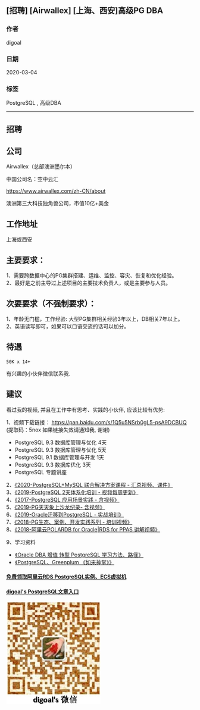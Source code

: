 ## [招聘] [Airwallex] [上海、西安]高级PG DBA      
                         
### 作者                         
digoal                        
                        
### 日期                        
2020-03-04                       
                        
### 标签                        
PostgreSQL , 高级DBA     
                        
----                        
                        
## 招聘        
## 公司    
    
Airwallex（总部澳洲墨尔本）    
    
中国公司名：空中云汇    
    
https://www.airwallex.com/zh-CN/about    
    
澳洲第三大科技独角兽公司，市值10亿+美金    
    
## 工作地址    
上海或西安    
    
## 主要要求：    
1、需要跨数据中心的PG集群搭建、运维、监控、容灾、恢复和优化经验。    
2、最好是之前主导过上述项目的主要技术负责人，或是主要参与人员。    
    
## 次要要求（不强制要求）：    
1、年龄无门槛，工作经验: 大型PG集群相关经验3年以上，DB相关7年以上。    
2、英语读写即可，如果可以口语交流的话可以加分。    
    
## 待遇    
```    
50K x 14+    
```    
  
有兴趣的小伙伴微信联系我.   
  
## 建议  
看过我的视频, 并且在工作中有思考、实践的小伙伴, 应该比较有优势:  
  
1、视频下载链接： https://pan.baidu.com/s/1Q5u5NSrb0gL5-psA9DCBUQ   (提取码：5nox   如果链接失效请通知我, 谢谢)    
- PostgreSQL 9.3 数据库管理与优化 4天    
- PostgreSQL 9.3 数据库管理与优化 5天    
- PostgreSQL 9.1 数据库管理与开发 1天    
- PostgreSQL 9.3 数据库优化 3天    
- PostgreSQL 专题讲座    
    
2、[《2020-PostgreSQL+MySQL 联合解决方案课程 - 汇总视频、课件》](../202001/20200118_02.md)    
3、[《2019-PostgreSQL 2天体系化培训 - 视频每周更新》](../201901/20190105_01.md)    
4、[《2017-PostgreSQL 应用场景实践 - 含视频》](../201805/20180524_02.md)    
5、[《2019-PG天天象上沙龙纪录- 含视频》](../201801/20180121_01.md)    
6、[《2019-Oracle迁移到PostgreSQL - 实战培训》](../201906/20190615_03.md)      
7、[《2018-PG生态、案例、开发实践系列 - 培训视频》](https://edu.aliyun.com/course/836/lesson/list)    
8、[《2018-阿里云POLARDB for Oracle|RDS for PPAS 讲解视频》](https://yq.aliyun.com/live/582)    
    
9、学习资料    
- [《Oracle DBA 增值 转型 PostgreSQL 学习方法、路径》](../201804/20180425_01.md)     
- [《PostgreSQL、Greenplum 《如来神掌》》](../201706/20170601_02.md)      
  
  
#### [免费领取阿里云RDS PostgreSQL实例、ECS虚拟机](https://www.aliyun.com/database/postgresqlactivity "57258f76c37864c6e6d23383d05714ea")
  
  
#### [digoal's PostgreSQL文章入口](https://github.com/digoal/blog/blob/master/README.md "22709685feb7cab07d30f30387f0a9ae")
  
  
![digoal's weixin](../pic/digoal_weixin.jpg "f7ad92eeba24523fd47a6e1a0e691b59")
  
